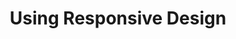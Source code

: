 ---
layout: post
title: Using Responsive Design
published: false
teaser: I've been working on a layout and design for this page for some time now. I've been through two &amp; a half iterations now, so I've decided it's time to write down some of my learnings.
categories:
  - Design
---